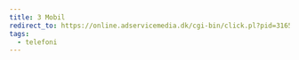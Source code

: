 ```yaml
---
title: 3 Mobil
redirect_to: https://online.adservicemedia.dk/cgi-bin/click.pl?pid=31656&cid=3626&productGroup=mobilabb&media_id=81507
tags:
  - telefoni
---
```


